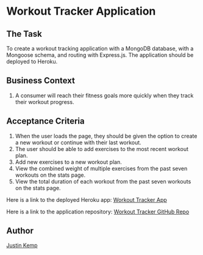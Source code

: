 # Workout Tracker Application

## The Task

To create a workout tracking application with a MongoDB database, with a Mongoose schema, and routing with Express.js. The application should be deployed to Heroku.

## Business Context
1. A consumer will reach their fitness goals more quickly when they track their workout progress.

## Acceptance Criteria
1. When the user loads the page, they should be given the option to create a new workout or continue with their last workout.
2. The user should be able to add exercises to the most recent workout plan.
3. Add new exercises to a new workout plan.
4. View the combined weight of multiple exercises from the past seven workouts on the stats page.
5. View the total duration of each workout from the past seven workouts on the stats page.

Here is a link to the deployed Heroku app: [Workout Tracker App](https://workout-tracker-app2000.herokuapp.com/)


Here is a link to the application repository: [Workout Tracker GitHub Repo](https://github.com/justinkemp10/workout-tracker)

## Author

[Justin Kemp](https://github.com/justinkemp10)